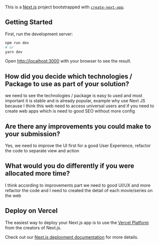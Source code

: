 This is a [Next.js](https://nextjs.org/) project bootstrapped with [`create-next-app`](https://github.com/vercel/next.js/tree/canary/packages/create-next-app).

## Getting Started

First, run the development server:

```bash
npm run dev
# or
yarn dev
```

Open [http://localhost:3000](http://localhost:3000) with your browser to see the result.

## How did you decide which technologies / Package to use as part of your solution?
we need to see the technologies / package is easy to used and most important it is stable and is already popular,
example why use Next JS because I think this web need to access universal users and if you need to create web apps which is need to good SEO without more config 

## Are there any improvements you could make to your submission?
Yes, we need to improve the UI first for a good User Experience, refactor the code to separate view and action

## What would you do differently if you were allocated more time?
I think according to improvements part we need to good UI/UX and more refactor the code
and I need to created the detail of each movie/series on the web

## Deploy on Vercel

The easiest way to deploy your Next.js app is to use the [Vercel Platform](https://vercel.com/new?utm_medium=default-template&filter=next.js&utm_source=create-next-app&utm_campaign=create-next-app-readme) from the creators of Next.js.

Check out our [Next.js deployment documentation](https://nextjs.org/docs/deployment) for more details.
